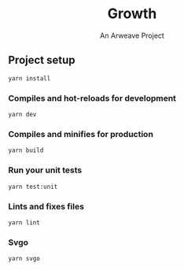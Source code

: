 <h1 align="center">Growth</h1>
<p align="center">An Arweave Project</p>

## Project setup
```
yarn install
```

### Compiles and hot-reloads for development
```
yarn dev
```

### Compiles and minifies for production
```
yarn build
```

### Run your unit tests
```
yarn test:unit
```

### Lints and fixes files
```
yarn lint
```

### Svgo
```
yarn svgo
```
